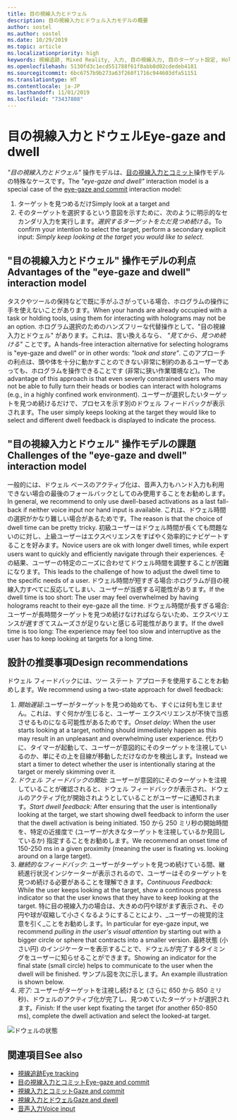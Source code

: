 ```yaml
---
title: 目の視線入力とドウェル
description: 目の視線入力とドウェル入力モデルの概要
author: sostel
ms.author: sostel
ms.date: 10/29/2019
ms.topic: article
ms.localizationpriority: high
keywords: 視線追跡, Mixed Reality, 入力, 目の視線入力, 目のターゲット設定, HoloLens 2, 視線に基づく選択, ドウェル
ms.openlocfilehash: 5130fd3c1ecd551788f61f8abb8d02cdedeb4181
ms.sourcegitcommit: 6bc6757b9b273a63f260f1716c944603dfa51151
ms.translationtype: HT
ms.contentlocale: ja-JP
ms.lasthandoff: 11/01/2019
ms.locfileid: "73437808"
---
```

# <a name="eye-gaze-and-dwell"></a><span data-ttu-id="5a848-104">目の視線入力とドウェル</span><span class="sxs-lookup"><span data-stu-id="5a848-104">Eye-gaze and dwell</span></span>

<span data-ttu-id="5a848-105">_"目の視線入力とドウェル"_ 操作モデルは、[目の視線入力とコミット](gaze-and-commit.md)操作モデルの特殊なケースです。</span><span class="sxs-lookup"><span data-stu-id="5a848-105">The _"eye-gaze and dwell"_ interaction model is a special case of the [eye-gaze and commit](gaze-and-commit.md) interaction model:</span></span>
1. <span data-ttu-id="5a848-106">ターゲットを見つめるだけ</span><span class="sxs-lookup"><span data-stu-id="5a848-106">Simply look at a target and</span></span> 
2. <span data-ttu-id="5a848-107">そのターゲットを選択するという意図を示すために、次のように明示的なセカンダリ入力を実行します。_選択するターゲットをただ見つめ続ける_。</span><span class="sxs-lookup"><span data-stu-id="5a848-107">To confirm your intention to select the target, perform a secondary explicit input: _Simply keep looking at the target you would like to select_.</span></span>

## <a name="advantages-of-the-eye-gaze-and-dwell-interaction-model"></a><span data-ttu-id="5a848-108">"目の視線入力とドウェル" 操作モデルの利点</span><span class="sxs-lookup"><span data-stu-id="5a848-108">Advantages of the "eye-gaze and dwell" interaction model</span></span> 
<span data-ttu-id="5a848-109">タスクやツールの保持などで既に手がふさがっている場合、ホログラムの操作に手を使えないことがあります。</span><span class="sxs-lookup"><span data-stu-id="5a848-109">When your hands are already occupied with a task or holding tools, using them for interacting with holograms may not be an option.</span></span>
<span data-ttu-id="5a848-110">ホログラム選択のためのハンズフリーな代替操作として、"目の視線入力とドウェル" があります。これは、言い換えるなら、 _"見てから、見つめ続ける"_ ことです。</span><span class="sxs-lookup"><span data-stu-id="5a848-110">A hands-free interaction alternative for selecting holograms is "eye-gaze and dwell" or in other words: _"look and stare"_.</span></span> <span data-ttu-id="5a848-111">このアプローチの利点は、頭や体を十分に動かすことのできない非常に制約のあるユーザーであっても、ホログラムを操作できることです (非常に狭い作業環境など)。</span><span class="sxs-lookup"><span data-stu-id="5a848-111">The advantage of this approach is that even severly constrained users who may not be able to fully turn their heads or bodies can interact with holograms (e.g., in a highly confined work environment).</span></span>
<span data-ttu-id="5a848-112">ユーザーが選択したいターゲットを見つめ続けるだけで、プロセスを示す別のドウェル フィードバックが表示されます。</span><span class="sxs-lookup"><span data-stu-id="5a848-112">The user simply keeps looking at the target they would like to select and different dwell feedback is displayed to indicate the process.</span></span>


## <a name="challenges-of-the-eye-gaze-and-dwell-interaction-model"></a><span data-ttu-id="5a848-113">"目の視線入力とドウェル" 操作モデルの課題</span><span class="sxs-lookup"><span data-stu-id="5a848-113">Challenges of the "eye-gaze and dwell" interaction model</span></span>
<span data-ttu-id="5a848-114">一般的には、ドウェル ベースのアクティブ化は、音声入力もハンド入力も利用できない場合の最後のフォールバックとしてのみ使用することをお勧めします。</span><span class="sxs-lookup"><span data-stu-id="5a848-114">In general, we  recommend to only use dwell-based activations as a last fall-back if neither voice input nor hand input is available.</span></span> <span data-ttu-id="5a848-115">これは、ドウェル時間の選択がかなり難しい場合があるためです。</span><span class="sxs-lookup"><span data-stu-id="5a848-115">The reason is that the choice of dwell time can be pretty tricky.</span></span> <span data-ttu-id="5a848-116">初級ユーザーはドウェル時間が長くても問題ないのに対し、上級ユーザーはエクスペリエンスをすばやく効率的にナビゲートすることを好みます。</span><span class="sxs-lookup"><span data-stu-id="5a848-116">Novice users are ok with longer dwell times, while expert users want to quickly and efficiently navigate through their experiences.</span></span> <span data-ttu-id="5a848-117">その結果、ユーザーの特定のニーズに合わせてドウェル時間を調整することが困難になります。</span><span class="sxs-lookup"><span data-stu-id="5a848-117">This leads to the challenge of how to adjust the dwell time to the specific needs of a user.</span></span>
<span data-ttu-id="5a848-118">ドウェル時間が短すぎる場合:ホログラムが目の視線入力すべてに反応してしまい、ユーザーが当惑する可能性があります。</span><span class="sxs-lookup"><span data-stu-id="5a848-118">If the dwell time is too short: The user may feel overwhelmed by having holograms reacht to their eye-gaze all the time.</span></span> <span data-ttu-id="5a848-119">ドウェル時間が長すぎる場合:ユーザーが長時間ターゲットを見つめ続けなければならないため、エクスペリエンスが遅すぎてスムーズさが足りないと感じる可能性があります。</span><span class="sxs-lookup"><span data-stu-id="5a848-119">If the dwell time is too long: The experience may feel too slow and interruptive as the user has to keep looking at targets for a long time.</span></span>

## <a name="design-recommendations"></a><span data-ttu-id="5a848-120">設計の推奨事項</span><span class="sxs-lookup"><span data-stu-id="5a848-120">Design recommendations</span></span>
<span data-ttu-id="5a848-121">ドウェル フィードバックには、ツー ステート アプローチを使用することをお勧めします。</span><span class="sxs-lookup"><span data-stu-id="5a848-121">We recommend using a two-state approach for dwell feedback:</span></span>
1. <span data-ttu-id="5a848-122">*開始遅延*:ユーザーがターゲットを見つめ始めても、すぐには何も生じません。これは、すぐ何かが生じると、ユーザー エクスペリエンスが不快で当惑させるものになる可能性があるためです。</span><span class="sxs-lookup"><span data-stu-id="5a848-122">*Onset delay*: When the user starts looking at a target, nothing should immediately happen as this may result in an unpleasant and overwhelming user experience.</span></span> <span data-ttu-id="5a848-123">代わりに、タイマーが起動して、ユーザーが意図的にそのターゲットを注視しているのか、単にその上を目線が移動しただけなのかを検出します。</span><span class="sxs-lookup"><span data-stu-id="5a848-123">Instead we start a timer to detect whether the user is intentionally staring at the target or merely skimming over it.</span></span>
2. <span data-ttu-id="5a848-124">*ドウェル フィードバックの開始:* ユーザーが意図的にそのターゲットを注視していることが確認されると、ドウェル フィードバックが表示され、ドウェルのアクティブ化が開始されようとしていることがユーザーに通知されます。</span><span class="sxs-lookup"><span data-stu-id="5a848-124">*Start dwell feedback:* After ensuring that the user is intentionally looking at the target, we start showing dwell feedback to inform the user that the dwell activation is being initiated.</span></span> <span data-ttu-id="5a848-125">150 から 250 ミリ秒の開始時間を、特定の近接度で (ユーザーが大きなターゲットを注視しているか見回しているか) 指定することをお勧めします。</span><span class="sxs-lookup"><span data-stu-id="5a848-125">We recommend an onset time of 150-250 ms in a given proximity (meaning the user is fixating vs. looking around on a large target).</span></span>  
3. <span data-ttu-id="5a848-126">*継続的なフィードバック:* ユーザーがターゲットを見つめ続けている間、継続進行状況インジケーターが表示されるので、ユーザーはそのターゲットを見つめ続ける必要があることを理解できます。</span><span class="sxs-lookup"><span data-stu-id="5a848-126">*Continuous Feedback:* While the user keeps looking at the target, show a continous progress indicator so that the user knows that they have to keep looking at the target.</span></span> <span data-ttu-id="5a848-127">特に目の視線入力の場合は、大きめの円や球がまず表示され、その円や球が収縮して小さくなるようにすることにより、_ユーザーの視覚的注意を引く_ことをお勧めします。</span><span class="sxs-lookup"><span data-stu-id="5a848-127">In particular for eye-gaze input, we recommend _pulling in the user's visual attention_ by starting out with a bigger circle or sphere that contracts into a smaller version.</span></span> <span data-ttu-id="5a848-128">最終状態 (小さい円) のインジケーターを表示することで、ドウェルが完了するタイミングをユーザーに知らせることができます。</span><span class="sxs-lookup"><span data-stu-id="5a848-128">Showing an indicator for the final state (small circle) helps to communicate to the user when the dwell will be finished.</span></span> <span data-ttu-id="5a848-129">サンプル図を次に示します。</span><span class="sxs-lookup"><span data-stu-id="5a848-129">An example illustration is shown below.</span></span> 
4. <span data-ttu-id="5a848-130">*完了:* ユーザーがターゲットを注視し続けると (さらに 650 から 850 ミリ秒)、ドウェルのアクティブ化が完了し、見つめていたターゲットが選択されます。</span><span class="sxs-lookup"><span data-stu-id="5a848-130">*Finish:* If the user kept fixating the target (for another 650-850 ms), complete the dwell activation and select the looked-at target.</span></span>

![ドウェルの状態](images/eyes_dwellstate_recommendation.png)<br>

## <a name="see-also"></a><span data-ttu-id="5a848-132">関連項目</span><span class="sxs-lookup"><span data-stu-id="5a848-132">See also</span></span>
* [<span data-ttu-id="5a848-133">視線追跡</span><span class="sxs-lookup"><span data-stu-id="5a848-133">Eye tracking</span></span>](eye-tracking.md)
* [<span data-ttu-id="5a848-134">目の視線入力とコミット</span><span class="sxs-lookup"><span data-stu-id="5a848-134">Eye-gaze and commit</span></span>](gaze-and-commit-eyes.md)
* [<span data-ttu-id="5a848-135">視線入力とコミット</span><span class="sxs-lookup"><span data-stu-id="5a848-135">Gaze and commit</span></span>](gaze-and-commit.md)
* [<span data-ttu-id="5a848-136">視線入力とドウェル</span><span class="sxs-lookup"><span data-stu-id="5a848-136">Gaze and dwell</span></span>](gaze-and-dwell.md)
* [<span data-ttu-id="5a848-137">音声入力</span><span class="sxs-lookup"><span data-stu-id="5a848-137">Voice input</span></span>](voice-design.md)
